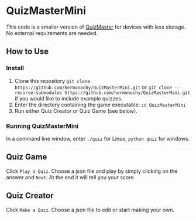 # QuizMasterMini

This code is a smaller version of [QuizMaster](https://github.com/hermonochy/QuizMaster) for devices with less storage. No external requirements are needed.

## How to Use

### Install
1. Clone this repository `git clone https://github.com/hermonochy/QuizMasterMini.git` or `git clone --recurse-submodules https://github.com/hermonochy/QuizMasterMini.git` if you would like to include example quizzes.
2. Enter the directory containing the game executable: `cd QuizMasterMini`
3. Run either Quiz Creator or Quiz Game (see below).

### Running QuizMasterMini

In a command line window, enter `./quiz` for Linux, `python quiz` for windows.

## Quiz Game

Click `Play a Quiz`. Choose a json file and play by simply clicking on the answer and `Next`. At the end it will tell you your score.

## Quiz Creator

Click `Make a Quiz`. Choose a json file to edit or start making your own. 
